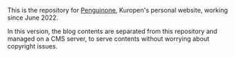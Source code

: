 This is the repository for [Penguinone](https://penguinone.kuropen.org/), 
Kuropen's personal website, working since June 2022.

In this version, the blog contents are separated from this repository and managed 
on a CMS server, to serve contents without worrying about copyright issues.
